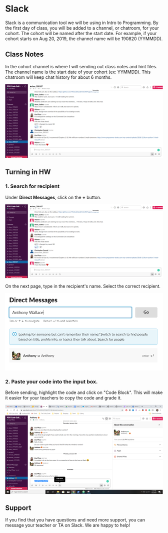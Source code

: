 # Slack

Slack is a communication tool we will be using in Intro to Programming. By the first day of class, you will be added to a channel, or chatroom, for your cohort. The cohort will be named after the start date. For example, if your cohort starts on Aug 20, 2019, the channel name will be 190820 (YYMMDD).

## Class Notes
In the cohort channel is where I will sending out class notes and hint files. The channel name is the start date of your cohort (ex: YYMMDD). This chatroom will keep chat history for about 6 months.

![alt text](/resources/slack-channel.png "Cohort Channel")

## Turning in HW
### 1. Search for recipient

Under **Direct Messages**, click on the **+** button.

![alt text](/resources/slack-direct.png)

On the next page, type in the recipient's name. Select the correct recipient.

![alt text](/resources/slack-anthony.PNG)

### 2. Paste your code into the input box.
Before sending, highlight the code and click on "Code Block". This will make it easier for your teachers to copy the code and grade it.

![alt text](/resources/slack-codeblock.png)

## Support

If you find that you have questions and need more support, you can message your teacher or TA on Slack. We are happy to help!
